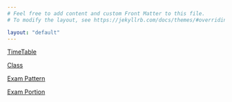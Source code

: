 ```yaml
---
# Feel free to add content and custom Front Matter to this file.
# To modify the layout, see https://jekyllrb.com/docs/themes/#overriding-theme-defaults

layout: "default"
---
```


[TimeTable](https://oberonprime117.github.io/TimeTable/new)

[Class](https://www.youtube.com/watch?v=dQw4w9WgXcQ)

[Exam Pattern](https://www.youtube.com/watch?v=vTIIMJ9tUc8)

[Exam Portion](https://www.youtube.com/watch?v=XbGs_qK2PQA)
